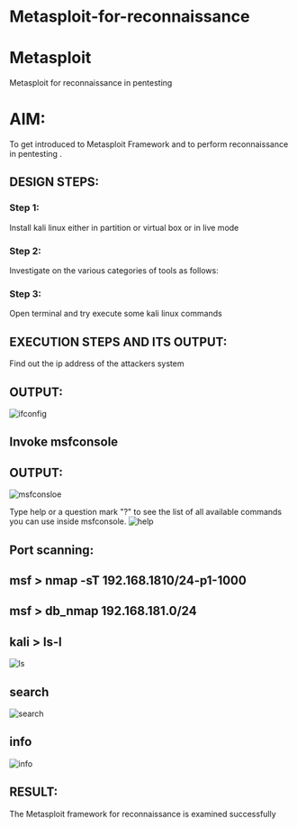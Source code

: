 # Metasploit-for-reconnaissance
# Metasploit
Metasploit for reconnaissance in pentesting

# AIM:

To get introduced to Metasploit Framework and to  perform reconnaissance  in pentesting .

## DESIGN STEPS:

### Step 1:

Install kali linux either in partition or virtual box or in live mode

### Step 2:

Investigate on the various categories of tools as follows:

### Step 3:

Open terminal and try execute some kali linux commands

## EXECUTION STEPS AND ITS OUTPUT:

Find out the ip address of the attackers system
## OUTPUT:
![ifconfig](https://github.com/Reebak04/Metasploit-for-reconnaissance/assets/118364993/1ee9b515-d992-48c2-8d68-ec66b61269f4)

## Invoke msfconsole
## OUTPUT:
![msfconsloe](https://github.com/Reebak04/Metasploit-for-reconnaissance/assets/118364993/3008e2ee-70c8-480c-b251-16d352a8f39b)

Type help or a question mark "?" to see the list of all available commands you can use inside msfconsole.
![help](https://github.com/Reebak04/Metasploit-for-reconnaissance/assets/118364993/3f316c4b-4cd4-418d-aa80-5a5f3180df68)

## Port scanning:
## msf > nmap -sT 192.168.1810/24-p1-1000
## msf > db_nmap 192.168.181.0/24
## kali > ls-l
![ls](https://github.com/Reebak04/Metasploit-for-reconnaissance/assets/118364993/1c7803b4-0ed2-4e0e-a87e-a6d6685672d9)

## search 
![search](https://github.com/Reebak04/Metasploit-for-reconnaissance/assets/118364993/e8f48467-91a9-4b32-a5e3-825eebe8d473)

## info
![info](https://github.com/Reebak04/Metasploit-for-reconnaissance/assets/118364993/806242b3-0eff-4183-872c-a33b2fb0a6e2)

## RESULT:
The Metasploit framework for reconnaissance is  examined successfully

